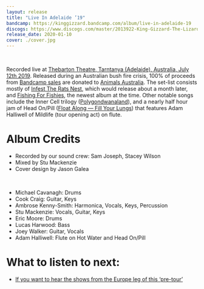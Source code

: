 ```yaml
---
layout: release
title: "Live In Adelaide ’19"
bandcamp: https://kinggizzard.bandcamp.com/album/live-in-adelaide-19
discogs: https://www.discogs.com/master/2013922-King-Gizzard-The-Lizard-Wizard-Live-In-Adelaide-19
release_date: 2020-01-10
cover: ./cover.jpg
---
```

<br>

Recorded live at [Thebarton Theatre, Tarntanya (Adelaide), Australia, July 12th 2019](/setlists/2019/07/12/thebarton-theatre-adelaide-australia). Released during an Australian bush fire crisis, 100% of proceeds from [Bandcamp sales](https://kinggizzard.bandcamp.com/album/live-in-adelaide-19) are donated to [Animals Australia](https://animalsaustralia.org/). The set-list consists mostly of [Infest The Rats Nest](../infest-the-rats-nest), which would release about a month later, and [Fishing For Fishies](../fishing-for-fishies), the newest album at the time. Other notable songs include the Inner Cell trilogy ([Polygondwanaland](../polygondwanaland)), and a nearly half hour jam of Head On/Pill ([Float Along — Fill Your Lungs](../float-along-fill-your-lungs)) that features Adam Halliwell of Mildlife (tour opening act) on flute.

# Album Credits

* Recorded by our sound crew: Sam Joseph, Stacey Wilson
* Mixed by Stu Mackenzie
* Cover design by Jason Galea  
  
<br>  
  
* Michael Cavanagh: Drums
* Cook Craig: Guitar, Keys
* Ambrose Kenny-Smith: Harmonica, Vocals, Keys, Percussion
* Stu Mackenzie: Vocals, Guitar, Keys
* Eric Moore: Drums
* Lucas Harwood: Bass
* Joey Walker: Guitar, Vocals
* Adam Halliwell: Flute on Hot Water and Head On/Pill

# What to listen to next:

*   [If you want to hear the shows from the Europe leg of this ‘pre-tour’](../live-in-paris-2019)
